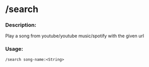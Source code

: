 # /search

### Description:
Play a song from youtube/youtube music/spotify with the given url<br>

### Usage:
```
/search song-name:<String>
```